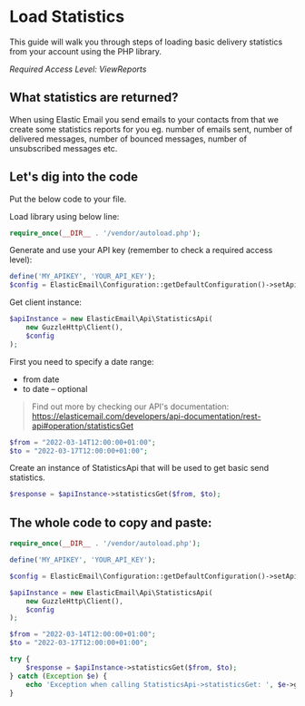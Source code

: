 # Load Statistics

This guide will walk you through steps of loading basic delivery statistics from your account using the PHP library. 

*Required Access Level: ViewReports*

## What statistics are returned?
When using Elastic Email you send emails to your contacts from that we create some statistics reports for you eg. number of emails sent, number of delivered messages, number of bounced messages, number of unsubscribed messages etc.

## Let's dig into the code

Put the below code to your file.

Load library using below line:

```php
require_once(__DIR__ . '/vendor/autoload.php');
```

Generate and use your API key (remember to check a required access level): 

```php
define('MY_APIKEY', 'YOUR_API_KEY');
$config = ElasticEmail\Configuration::getDefaultConfiguration()->setApiKey('X-ElasticEmail-ApiKey', MY_APIKEY);
```

Get client instance:

```php
$apiInstance = new ElasticEmail\Api\StatisticsApi(
    new GuzzleHttp\Client(),
    $config
);
```

First you need to specify a date range:
- from date
- to date – optional

> Find out more by checking our API's documentation: https://elasticemail.com/developers/api-documentation/rest-api#operation/statisticsGet

```php
$from = "2022-03-14T12:00:00+01:00";
$to = "2022-03-17T12:00:00+01:00";
```

Create an instance of StatisticsApi that will be used to get basic send statistics.

```php
$response = $apiInstance->statisticsGet($from, $to);
```

## The whole code to copy and paste:

```php
require_once(__DIR__ . '/vendor/autoload.php');

define('MY_APIKEY', 'YOUR_API_KEY');

$config = ElasticEmail\Configuration::getDefaultConfiguration()->setApiKey('X-ElasticEmail-ApiKey', MY_APIKEY);

$apiInstance = new ElasticEmail\Api\StatisticsApi(
    new GuzzleHttp\Client(),
    $config
);

$from = "2022-03-14T12:00:00+01:00";
$to = "2022-03-17T12:00:00+01:00";

try {
    $response = $apiInstance->statisticsGet($from, $to);
} catch (Exception $e) {
    echo 'Exception when calling StatisticsApi->statisticsGet: ', $e->getMessage(), PHP_EOL;
}

```

